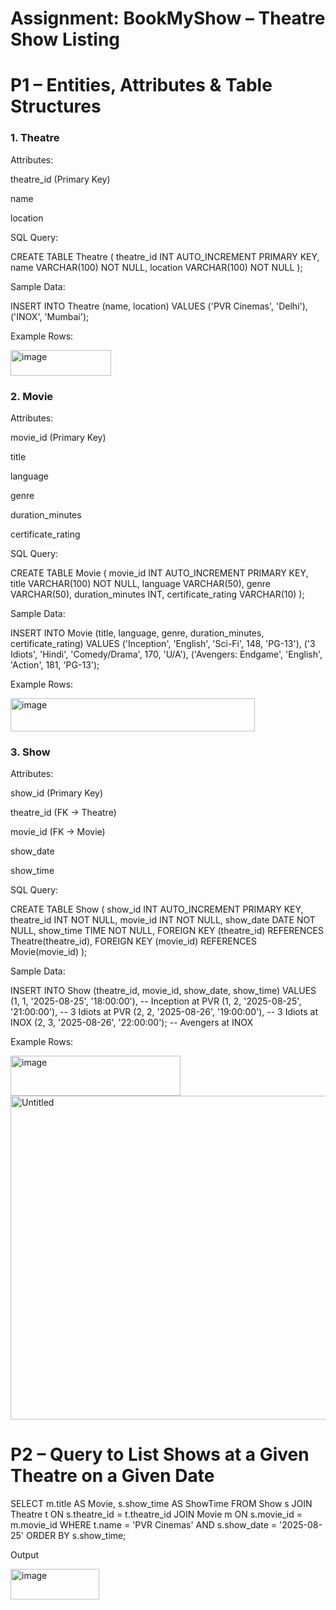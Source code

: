 # **Assignment: BookMyShow – Theatre Show Listing**

# **P1 – Entities, Attributes & Table Structures**

### 1. **Theatre**
   
Attributes:

theatre_id (Primary Key)

name

location

SQL Query:

CREATE TABLE Theatre (
    theatre_id INT AUTO_INCREMENT PRIMARY KEY,
    name VARCHAR(100) NOT NULL,
    location VARCHAR(100) NOT NULL
);

Sample Data:

INSERT INTO Theatre (name, location) 
VALUES 
('PVR Cinemas', 'Delhi'),
('INOX', 'Mumbai');

Example Rows:

<img width="161" height="41" alt="image" src="https://github.com/user-attachments/assets/b234035b-08c2-470e-ae1e-6fe80c69245a" />


### 2. **Movie**

Attributes:

movie_id (Primary Key)

title

language

genre

duration_minutes

certificate_rating

SQL Query:

CREATE TABLE Movie (
    movie_id INT AUTO_INCREMENT PRIMARY KEY,
    title VARCHAR(100) NOT NULL,
    language VARCHAR(50),
    genre VARCHAR(50),
    duration_minutes INT,
    certificate_rating VARCHAR(10)
);

Sample Data:

INSERT INTO Movie (title, language, genre, duration_minutes, certificate_rating) 
VALUES
('Inception', 'English', 'Sci-Fi', 148, 'PG-13'),
('3 Idiots', 'Hindi', 'Comedy/Drama', 170, 'U/A'),
('Avengers: Endgame', 'English', 'Action', 181, 'PG-13');

Example Rows:

<img width="391" height="53" alt="image" src="https://github.com/user-attachments/assets/d6de3d3e-f754-4b0d-8f0e-b55de150e103" />


### 3. **Show**
   
Attributes:

show_id (Primary Key)

theatre_id (FK → Theatre)

movie_id (FK → Movie)

show_date

show_time

SQL Query:

CREATE TABLE Show (
    show_id INT AUTO_INCREMENT PRIMARY KEY,
    theatre_id INT NOT NULL,
    movie_id INT NOT NULL,
    show_date DATE NOT NULL,
    show_time TIME NOT NULL,
    FOREIGN KEY (theatre_id) REFERENCES Theatre(theatre_id),
    FOREIGN KEY (movie_id) REFERENCES Movie(movie_id)
);

Sample Data:

INSERT INTO Show (theatre_id, movie_id, show_date, show_time)
VALUES
(1, 1, '2025-08-25', '18:00:00'),  -- Inception at PVR
(1, 2, '2025-08-25', '21:00:00'),  -- 3 Idiots at PVR
(2, 2, '2025-08-26', '19:00:00'),  -- 3 Idiots at INOX
(2, 3, '2025-08-26', '22:00:00');  -- Avengers at INOX

Example Rows:

<img width="272" height="64" alt="image" src="https://github.com/user-attachments/assets/faf3b41a-023f-467a-84eb-f5e82b0e372c" />



<img width="807" height="518" alt="Untitled" src="https://github.com/user-attachments/assets/36202255-5a4c-48d1-b08e-9961c7050bcc" />

# **P2 – Query to List Shows at a Given Theatre on a Given Date**

SELECT 
    m.title AS Movie,
    s.show_time AS ShowTime
FROM Show s
JOIN Theatre t ON s.theatre_id = t.theatre_id
JOIN Movie m ON s.movie_id = m.movie_id
WHERE t.name = 'PVR Cinemas'
  AND s.show_date = '2025-08-25'
ORDER BY s.show_time;

Output

<img width="142" height="49" alt="image" src="https://github.com/user-attachments/assets/dbe90486-70aa-48fc-aab3-4a4f8513890e" />

